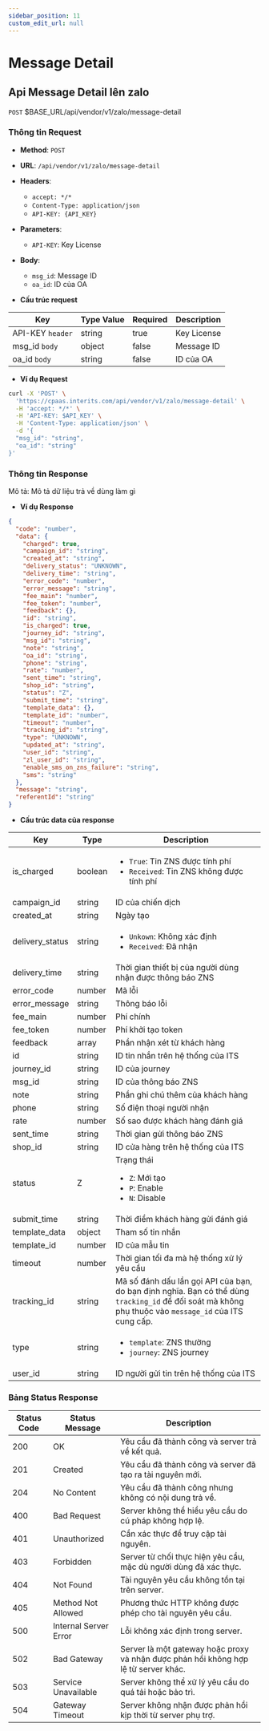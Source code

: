 ```yaml
---
sidebar_position: 11
custom_edit_url: null
---
```


# Message Detail

## Api Message Detail lên zalo

`POST` $BASE_URL/api/vendor/v1/zalo/message-detail

### Thông tin Request

- **Method**: `POST`
- **URL**: `/api/vendor/v1/zalo/message-detail`
- **Headers**: 
  - `accept: */*`
  - `Content-Type: application/json`
  - `API-KEY: {API_KEY}`
- **Parameters**:
  - `API-KEY`: Key License
- **Body**:
  - `msg_id`: Message ID
  - `oa_id`: ID của OA

- **Cấu trúc request**

| Key          | Type Value            |     Required    | Description   |
|------------- |-----------------------|-----------------|---------------               |
| API-KEY `header`       | string                | true            |    Key License         |
| msg_id `body`         | object                | false            |     Message ID      |
| oa_id `body`         | string                | false            |     ID của OA         |

- **Ví dụ Request**

```bash
curl -X 'POST' \
  'https://cpaas.interits.com/api/vendor/v1/zalo/message-detail' \
  -H 'accept: */*' \
  -H 'API-KEY: $API_KEY' \
  -H 'Content-Type: application/json' \
  -d '{
  "msg_id": "string",
  "oa_id": "string"
}'
```

### Thông tin Response

Mô tả: Mô tả dữ liệu trả về dùng làm gì 

- **Ví dụ Response**

```json
{
  "code": "number",
  "data": {
    "charged": true,
    "campaign_id": "string",
    "created_at": "string",
    "delivery_status": "UNKNOWN",
    "delivery_time": "string",
    "error_code": "number",
    "error_message": "string",
    "fee_main": "number",
    "fee_token": "number",
    "feedback": {},
    "id": "string",
    "is_charged": true,
    "journey_id": "string",
    "msg_id": "string",
    "note": "string",
    "oa_id": "string",
    "phone": "string",
    "rate": "number",
    "sent_time": "string",
    "shop_id": "string",
    "status": "Z",
    "submit_time": "string",
    "template_data": {},
    "template_id": "number",
    "timeout": "number",
    "tracking_id": "string",
    "type": "UNKNOWN",
    "updated_at": "string",
    "user_id": "string",
    "zl_user_id": "string",
    "enable_sms_on_zns_failure": "string",
    "sms": "string"
  },
  "message": "string",
  "referentId": "string"
}
```

- **Cấu trúc data của response**

| Key          | Type            |    Description       |
|------------- |-----------------|-------------------|
| is_charged     | boolean         |    <ul><li>`True`: Tin ZNS được tính phí</li><li>`Received`: Tin ZNS không được tính phí</li></ul>   |
| campaign_id     | string         |    ID của chiến dịch   |
| created_at     | string         |    Ngày tạo   |
| delivery_status     | string         |    <ul><li>`Unkown`: Không xác định</li><li>`Received`: Đã nhận </li></ul>   |
| delivery_time     | string         |    Thời gian thiết bị của người dùng nhận được thông báo ZNS   |
| error_code     | number         |    Mã lỗi   |
| error_message     | string         |    Thông báo lỗi   |
| fee_main     | number         |    Phí chính   |
| fee_token     | number         |    Phí khởi tạo token   |
| feedback     | array         |    Phần nhận xét từ khách hàng   |
| id     | string         |    ID tin nhắn trên hệ thống của ITS   |
| journey_id     | string         | ID của journey   |
| msg_id     | string         |    ID của thông báo ZNS   |
| note     | string         |    Phần ghi chú thêm của khách hàng   |
| phone     | string         |   Số điện thoại người nhận   |
| rate     | number         |    Số sao được khách hàng đánh giá   |
| sent_time     | string         |   Thời gian gửi thông báo ZNS   |
| shop_id     | string         |    ID cửa hàng trên hệ thống của ITS   |
| status     | Z         |    Trạng thái <ul><li>`Z`:  Mới tạo</li><li>`P`: Enable</li><li>`N`: Disable</li></ul>   |
| submit_time     | string         |    Thời điểm khách hàng gửi đánh giá   |
| template_data     | object         |    Tham số tin nhắn   |
| template_id     | number         |    ID của mẫu tin   |
| timeout     | number         |    Thời gian tối đa mà hệ thống xử lý yêu cầu   |
| tracking_id     | string         |   Mã số đánh dấu lần gọi API của bạn, do bạn định nghĩa. Bạn có thể dùng `tracking_id` để đối soát mà không phụ thuộc vào `message_id` của ITS cung cấp.   |
| type     | string         |    <ul><li>`template`: ZNS thường</li><li>`journey`: ZNS  journey</li></ul>   |
| user_id     | string         |    ID người gửi tin trên hệ thống của ITS   |



### Bảng Status Response

| Status Code | Status Message            | Description                                                                 |
|-------------|---------------------------|-----------------------------------------------------------------------------|
| 200         | OK                        | Yêu cầu đã thành công và server trả về kết quả.                           |
| 201         | Created                   | Yêu cầu đã thành công và server đã tạo ra tài nguyên mới.                  |
| 204         | No Content                | Yêu cầu đã thành công nhưng không có nội dung trả về.                      |
| 400         | Bad Request               | Server không thể hiểu yêu cầu do cú pháp không hợp lệ.                    |
| 401         | Unauthorized              | Cần xác thực để truy cập tài nguyên.                                       |
| 403         | Forbidden                 | Server từ chối thực hiện yêu cầu, mặc dù người dùng đã xác thực.           |
| 404         | Not Found                 | Tài nguyên yêu cầu không tồn tại trên server.                              |
| 405         | Method Not Allowed         | Phương thức HTTP không được phép cho tài nguyên yêu cầu.                   |
| 500         | Internal Server Error     | Lỗi không xác định trong server.                                            |
| 502         | Bad Gateway               | Server là một gateway hoặc proxy và nhận được phản hồi không hợp lệ từ server khác. |
| 503         | Service Unavailable       | Server không thể xử lý yêu cầu do quá tải hoặc bảo trì.                    |
| 504         | Gateway Timeout           | Server không nhận được phản hồi kịp thời từ server phụ trợ.                |



